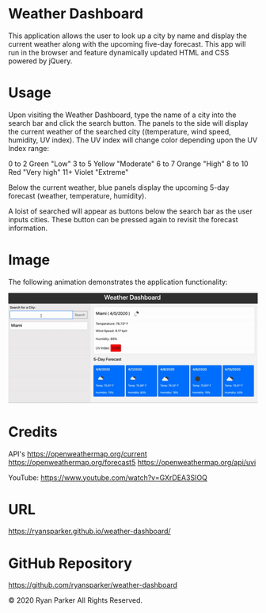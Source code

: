 # Weather Dashboard

This application allows the user to look up a city by name and display the current weather along with the upcoming five-day forecast. This app will run in the browser and feature dynamically updated HTML and CSS powered by jQuery.

# Usage
Upon visiting the Weather Dashboard, type the name of a city into the search bar and click the search button. The panels to the side will display the current weather of the searched city ((temperature, wind speed, humidity, UV index). The UV index will change color depending upon the UV Index range: 

0 to 2	Green	"Low"
3 to 5	Yellow	"Moderate"
6 to 7	Orange	"High"
8 to 10	Red	    "Very high"
11+	    Violet	"Extreme"

Below the current weather, blue panels display the upcoming 5-day forecast (weather, temperature, humidity).

A loist of searched will appear as buttons below the search bar as the user inputs cities. These button can be pressed again to revisit the forecast information.

# Image
The following animation demonstrates the application functionality:

![](assets/demo.gif)

# Credits
API's
https://openweathermap.org/current
https://openweathermap.org/forecast5
https://openweathermap.org/api/uvi

YouTube:
https://www.youtube.com/watch?v=GXrDEA3SIOQ

# URL
https://ryansparker.github.io/weather-dashboard/

# GitHub Repository
https://github.com/ryansparker/weather-dashboard

© 2020 Ryan Parker All Rights Reserved.



